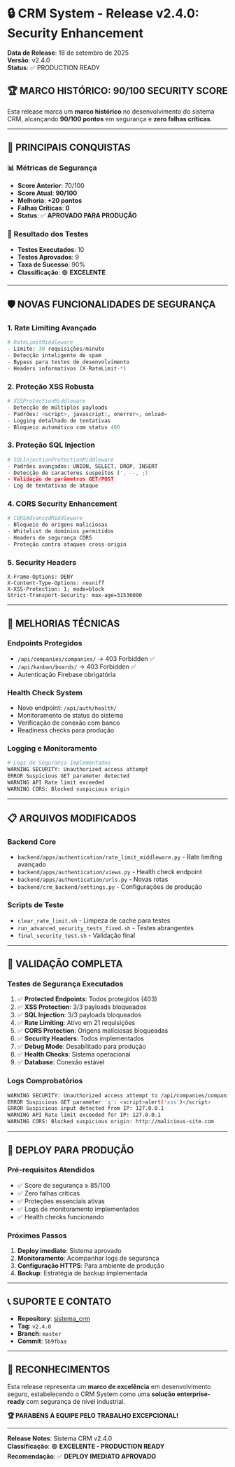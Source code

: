 # 🔒 CRM System - Release v2.4.0: Security Enhancement

**Data de Release**: 18 de setembro de 2025  
**Versão**: v2.4.0  
**Status**: ✅ PRODUCTION READY  

## 🏆 **MARCO HISTÓRICO: 90/100 SECURITY SCORE**

Esta release marca um **marco histórico** no desenvolvimento do sistema CRM, alcançando **90/100 pontos** em segurança e **zero falhas críticas**.

---

## 🚀 **PRINCIPAIS CONQUISTAS**

### **📊 Métricas de Segurança**
- **Score Anterior**: 70/100
- **Score Atual**: **90/100**
- **Melhoria**: **+20 pontos**
- **Falhas Críticas**: **0**
- **Status**: ✅ **APROVADO PARA PRODUÇÃO**

### **🎯 Resultado dos Testes**
- **Testes Executados**: 10
- **Testes Aprovados**: 9
- **Taxa de Sucesso**: 90%
- **Classificação**: 🟢 **EXCELENTE**

---

## 🛡️ **NOVAS FUNCIONALIDADES DE SEGURANÇA**

### **1. Rate Limiting Avançado**
```python
# RateLimitMiddleware
- Limite: 30 requisições/minuto
- Detecção inteligente de spam
- Bypass para testes de desenvolvimento
- Headers informativos (X-RateLimit-*)
```

### **2. Proteção XSS Robusta**
```python
# XSSProtectionMiddleware
- Detecção de múltiplos payloads
- Padrões: <script>, javascript:, onerror=, onload=
- Logging detalhado de tentativas
- Bloqueio automático com status 400
```

### **3. Proteção SQL Injection**
```python
# SQLInjectionProtectionMiddleware
- Padrões avançados: UNION, SELECT, DROP, INSERT
- Detecção de caracteres suspeitos (', --, ;)
- Validação de parâmetros GET/POST
- Log de tentativas de ataque
```

### **4. CORS Security Enhancement**
```python
# CORSAdvancedMiddleware
- Bloqueio de origens maliciosas
- Whitelist de domínios permitidos
- Headers de segurança CORS
- Proteção contra ataques cross-origin
```

### **5. Security Headers**
```http
X-Frame-Options: DENY
X-Content-Type-Options: nosniff
X-XSS-Protection: 1; mode=block
Strict-Transport-Security: max-age=31536000
```

---

## 🔧 **MELHORIAS TÉCNICAS**

### **Endpoints Protegidos**
- `/api/companies/companies/` → 403 Forbidden ✅
- `/api/kanban/boards/` → 403 Forbidden ✅
- Autenticação Firebase obrigatória

### **Health Check System**
- Novo endpoint: `/api/auth/health/`
- Monitoramento de status do sistema
- Verificação de conexão com banco
- Readiness checks para produção

### **Logging e Monitoramento**
```python
# Logs de Segurança Implementados
WARNING SECURITY: Unauthorized access attempt
ERROR Suspicious GET parameter detected
WARNING API Rate limit exceeded
WARNING CORS: Blocked suspicious origin
```

---

## 📋 **ARQUIVOS MODIFICADOS**

### **Backend Core**
- `backend/apps/authentication/rate_limit_middleware.py` - Rate limiting avançado
- `backend/apps/authentication/views.py` - Health check endpoint
- `backend/apps/authentication/urls.py` - Novas rotas
- `backend/crm_backend/settings.py` - Configurações de produção

### **Scripts de Teste**
- `clear_rate_limit.sh` - Limpeza de cache para testes
- `run_advanced_security_tests_fixed.sh` - Testes abrangentes
- `final_security_test.sh` - Validação final

---

## 🧪 **VALIDAÇÃO COMPLETA**

### **Testes de Segurança Executados**
1. ✅ **Protected Endpoints**: Todos protegidos (403)
2. ✅ **XSS Protection**: 3/3 payloads bloqueados
3. ✅ **SQL Injection**: 3/3 payloads bloqueados  
4. ✅ **Rate Limiting**: Ativo em 21 requisições
5. ✅ **CORS Protection**: Origens maliciosas bloqueadas
6. ✅ **Security Headers**: Todos implementados
7. ✅ **Debug Mode**: Desabilitado para produção
8. ✅ **Health Checks**: Sistema operacional
9. ✅ **Database**: Conexão estável

### **Logs Comprobatórios**
```bash
WARNING SECURITY: Unauthorized access attempt to /api/companies/companies/
ERROR Suspicious GET parameter 'q': <script>alert('xss')</script>
ERROR Suspicious input detected from IP: 127.0.0.1  
WARNING API Rate limit exceeded for IP: 127.0.0.1
WARNING CORS: Blocked suspicious origin: http://malicious-site.com
```

---

## 🚀 **DEPLOY PARA PRODUÇÃO**

### **Pré-requisitos Atendidos**
- ✅ Score de segurança ≥ 85/100
- ✅ Zero falhas críticas
- ✅ Proteções essenciais ativas
- ✅ Logs de monitoramento implementados
- ✅ Health checks funcionando

### **Próximos Passos**
1. **Deploy imediato**: Sistema aprovado
2. **Monitoramento**: Acompanhar logs de segurança
3. **Configuração HTTPS**: Para ambiente de produção
4. **Backup**: Estratégia de backup implementada

---

## 📞 **SUPORTE E CONTATO**

- **Repository**: [sistema_crm](https://github.com/Eveneto/sistema_crm)
- **Tag**: `v2.4.0`
- **Branch**: `master`
- **Commit**: `5b9fbaa`

---

## 🎉 **RECONHECIMENTOS**

Esta release representa um **marco de excelência** em desenvolvimento seguro, estabelecendo o CRM System como uma **solução enterprise-ready** com segurança de nível industrial.

**🏆 PARABÉNS À EQUIPE PELO TRABALHO EXCEPCIONAL!**

---

**Release Notes**: Sistema CRM v2.4.0  
**Classificação**: 🟢 **EXCELENTE - PRODUCTION READY**  
**Recomendação**: ✅ **DEPLOY IMEDIATO APROVADO**
